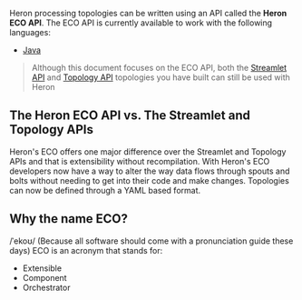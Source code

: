 Heron processing topologies can be written using an API called the **Heron ECO API**. The ECO API is currently available to work with the following languages:

* [Java](../../../developers/java/eco-api)

> Although this document focuses on the ECO API, both the [Streamlet API](../../../concepts/streamlet-api) and [Topology API](../../../concepts/topologies) topologies you have built can still be used with Heron

## The Heron ECO API vs. The Streamlet and Topology APIs

Heron's ECO offers one major difference over the Streamlet and Topology APIs and that is extensibility without recompilation.
With Heron's ECO developers now have a way to alter the way data flows through spouts and bolts without needing to get into their code and make changes.
Topologies can now be defined through a YAML based format.

## Why the name ECO?

/ˈekoʊ/ (Because all software should come with a pronunciation guide these days)
ECO is an acronym that stands for:
* Extensible
* Component
* Orchestrator